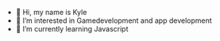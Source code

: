 - 👋 Hi, my name is Kyle
- 👀 I’m interested in Gamedevelopment and app development
- 🌱 I’m currently learning Javascript

<!---
Khendry97/Khendry97 is a ✨ special ✨ repository because its `README.md` (this file) appears on your GitHub profile.
You can click the Preview link to take a look at your changes.
--->
